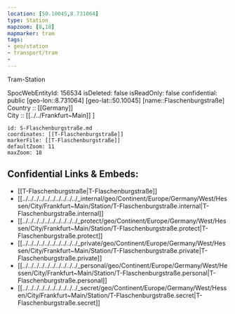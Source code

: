 ```yaml
---
location: [50.10045,8.731064] 
type: Station 
mapzoom: [8,18] 
mapmarker: tram 
tags:
- geo/station
- transport/tram 
- 
---
```


Tram-Station

SpocWebEntityId: 156534
isDeleted: false
isReadOnly: false
confidential: public
[geo-lon::8.731064] 
[geo-lat::50.10045] 
[name::Flaschenburgstraße] 
Country :: [[Germany]]  
City :: [[../../Frankfurt~Main]] ] 


```leaflet
id: S-Flaschenburgstraße.md
coordinates: [[T-Flaschenburgstraße]] 
markerFile: [[T-Flaschenburgstraße]] 
defaultZoom: 11 
maxZoom: 18
```


## Confidential Links & Embeds: 
- [[T-Flaschenburgstraße|T-Flaschenburgstraße]] 
- [[../../../../../../../../../../_internal/geo/Continent/Europe/Germany/West/Hessen/City/Frankfurt~Main/Station/T-Flaschenburgstraße.internal|T-Flaschenburgstraße.internal]] 
- [[../../../../../../../../../../_protect/geo/Continent/Europe/Germany/West/Hessen/City/Frankfurt~Main/Station/T-Flaschenburgstraße.protect|T-Flaschenburgstraße.protect]] 
- [[../../../../../../../../../../_private/geo/Continent/Europe/Germany/West/Hessen/City/Frankfurt~Main/Station/T-Flaschenburgstraße.private|T-Flaschenburgstraße.private]] 
- [[../../../../../../../../../../_personal/geo/Continent/Europe/Germany/West/Hessen/City/Frankfurt~Main/Station/T-Flaschenburgstraße.personal|T-Flaschenburgstraße.personal]] 
- [[../../../../../../../../../../_secret/geo/Continent/Europe/Germany/West/Hessen/City/Frankfurt~Main/Station/T-Flaschenburgstraße.secret|T-Flaschenburgstraße.secret]] 
